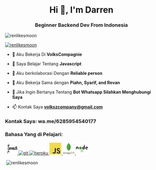 <h1 align="center">Hi 👋, I'm Darren</h1>
<h3 align="center">Beginner Backend Dev From Indonesia</h3>

<p align="left"> <img src="https://komarev.com/ghpvc/?username=renlikesmoon&label=Profile%20views&color=0e75b6&style=flat" alt="renlikesmoon" /> </p>

<p align="left"> <a href="https://github.com/ryo-ma/github-profile-trophy"><img src="https://github-profile-trophy.vercel.app/?username=renlikesmoon" alt="renlikesmoon" /></a> </p>

- 🔭 Aku Bekerja Di **VolksCompagnie**

- 🌱 Saya Belajar Tentang **Javascript**

- 👯 Aku berkolaborasi Dengan **Reliable person**

- 🤝 Aku Bekerja Sama dengan **Piahn, Syarif, and Revan**

- 💬 Jika Ingin Bertanya Tentang **Bot Whatsapp Silahkan Menghubungi Saya**

- 📫 Kontak Saya **volkszcompany@gmail.com**

<h3 align="left">Kontak Saya: wa.me/6285954540177</h3>
<p align="left">
</p>

<h3 align="left">Bahasa Yang di Pelajari:</h3>
<p align="left"> <a href="https://canvasjs.com" target="_blank" rel="noreferrer"> <img src="https://raw.githubusercontent.com/Hardik0307/Hardik0307/master/assets/canvasjs-charts.svg" alt="canvasjs" width="40" height="40"/> </a> <a href="https://git-scm.com/" target="_blank" rel="noreferrer"> <img src="https://www.vectorlogo.zone/logos/git-scm/git-scm-icon.svg" alt="git" width="40" height="40"/> </a> <a href="https://heroku.com" target="_blank" rel="noreferrer"> <img src="https://www.vectorlogo.zone/logos/heroku/heroku-icon.svg" alt="heroku" width="40" height="40"/> </a> <a href="https://developer.mozilla.org/en-US/docs/Web/JavaScript" target="_blank" rel="noreferrer"> <img src="https://raw.githubusercontent.com/devicons/devicon/master/icons/javascript/javascript-original.svg" alt="javascript" width="40" height="40"/> </a> <a href="https://www.mongodb.com/" target="_blank" rel="noreferrer"> <img src="https://raw.githubusercontent.com/devicons/devicon/master/icons/mongodb/mongodb-original-wordmark.svg" alt="mongodb" width="40" height="40"/> </a> <a href="https://nodejs.org" target="_blank" rel="noreferrer"> <img src="https://raw.githubusercontent.com/devicons/devicon/master/icons/nodejs/nodejs-original-wordmark.svg" alt="nodejs" width="40" height="40"/> </a> </p>

<p>&nbsp;<img align="center" src="https://github-readme-stats.vercel.app/api?username=renlikesmoon&show_icons=true&locale=en" alt="renlikesmoon" /></p>
